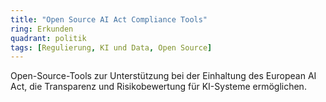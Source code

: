 ```yaml
---
title: "Open Source AI Act Compliance Tools"
ring: Erkunden
quadrant: politik
tags: [Regulierung, KI und Data, Open Source]
---
```


Open-Source-Tools zur Unterstützung bei der Einhaltung des European AI Act, die Transparenz und Risikobewertung für KI-Systeme ermöglichen.

